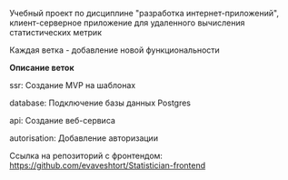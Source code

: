 Учебный проект по дисциплине "разработка интернет-приложений", клиент-серверное приложение для удаленного вычисления статистических метрик

Каждая ветка - добавление новой функциональности

**Описание веток**

ssr: Создание MVP на шаблонах

database: Подключение базы данных Postgres

api: Создание веб-сервиса 

autorisation: Добавление авторизации

Ссылка на репозиторий с фронтендом: https://github.com/evaveshtort/Statistician-frontend

